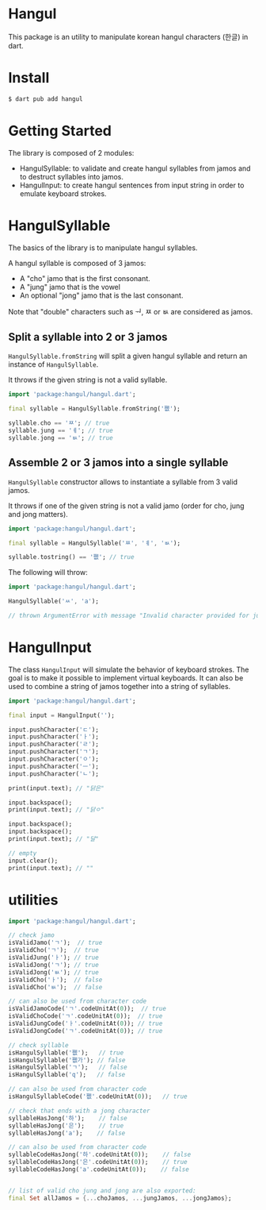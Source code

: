 # Hangul

This package is an utility to manipulate korean hangul characters (한글) in dart.

# Install

```sh
$ dart pub add hangul
```

# Getting Started

The library is composed of 2 modules:
- HangulSyllable: to validate and create hangul syllables from jamos and to destruct syllables into jamos.
- HangulInput: to create hangul sentences from input string in order to emulate keyboard strokes.

# HangulSyllable

The basics of the library is to manipulate hangul syllables.

A hangul syllable is composed of 3 jamos:

- A "cho" jamo that is the first consonant.
- A "jung" jamo that is the vowel
- An optional "jong" jamo that is the last consonant.


Note that "double" characters such as ᅯ, ㅉ or ㅄ are considered as jamos.


## Split a syllable into 2 or 3 jamos

`HangulSyllable.fromString` will split a given hangul syllable
and return an instance of `HangulSyllable`.

It throws if the given string is not a valid syllable.

```dart
import 'package:hangul/hangul.dart';

final syllable = HangulSyllable.fromString('쪲');

syllable.cho == 'ㅉ'; // true
syllable.jung == 'ㅖ'; // true
syllable.jong == 'ㅄ'; // true
```

## Assemble 2 or 3 jamos into a single syllable


`HangulSyllable` constructor allows to instantiate a syllable from 3 valid jamos.

It throws if one of the given string is not a valid jamo (order for cho, jung and jong matters).

```dart
import 'package:hangul/hangul.dart';

final syllable = HangulSyllable('ㅉ', 'ㅖ', 'ㅄ');

syllable.tostring() == '쪲'; // true
```

The following will throw:

```dart
import 'package:hangul/hangul.dart';

HangulSyllable('ㅆ', 'a');

// thrown ArgumentError with message "Invalid character provided for jung."
```

# HangulInput

The class `HangulInput` will simulate the behavior of keyboard strokes. 
The goal is to make it possible to implement virtual keyboards.
It can also be used to combine a string of jamos together into a string of syllables.

```dart
import 'package:hangul/hangul.dart';

final input = HangulInput('');

input.pushCharacter('ㄷ');
input.pushCharacter('ㅏ');
input.pushCharacter('ㄹ');
input.pushCharacter('ㄱ');
input.pushCharacter('ㅇ');
input.pushCharacter('ㅡ');
input.pushCharacter('ㄴ');

print(input.text); // "닭은"

input.backspace();
print(input.text); // "닭ㅇ"

input.backspace();
input.backspace();
print(input.text); // "달"

// empty
input.clear();
print(input.text); // ""
```

# utilities

```dart
import 'package:hangul/hangul.dart';

// check jamo
isValidJamo('ㄱ');  // true
isValidCho('ㄱ');  // true
isValidJung('ㅏ'); // true
isValidJong('ㄱ'); // true
isValidJong('ㅄ'); // true
isValidCho('ㅏ');  // false
isValidCho('ㅄ');  // false

// can also be used from character code
isValidJamoCode('ㄱ'.codeUnitAt(0));  // true
isValidChoCode('ㄱ'.codeUnitAt(0));  // true
isValidJungCode('ㅏ'.codeUnitAt(0)); // true
isValidJongCode('ㄱ'.codeUnitAt(0)); // true

// check syllable
isHangulSyllable('쪲');   // true
isHangulSyllable('쪲가'); // false
isHangulSyllable('ㄱ');   // false
isHangulSyllable('q');   // false

// can also be used from character code
isHangulSyllableCode('쪲'.codeUnitAt(0));   // true

// check that ends with a jong character
syllableHasJong('하');    // false
syllableHasJong('은');    // true
syllableHasJong('a');    // false

// can also be used from character code
syllableCodeHasJong('하'.codeUnitAt(0));    // false
syllableCodeHasJong('은'.codeUnitAt(0));    // true
syllableCodeHasJong('a'.codeUnitAt(0));    // false


// list of valid cho jung and jong are also exported:
final Set allJamos = {...choJamos, ...jungJamos, ...jongJamos};
```

